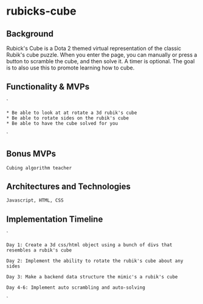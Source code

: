 # rubicks-cube



## Background

Rubick's Cube is a Dota 2 themed virtual representation of the classic Rubik's cube puzzle. When you enter the page, you can manually or press a button to scramble the cube, and then solve it. A timer is optional. The goal is to also use this to promote learning how to cube.


## Functionality & MVPs

`
```
* Be able to look at at rotate a 3d rubik's cube
* Be able to rotate sides on the rubik's cube
* Be able to have the cube solved for you
```
`


## Bonus MVPs

`
Cubing algorithm teacher
`

## Architectures and Technologies

`
Javascript, HTML, CSS
`

## Implementation Timeline

`
```
Day 1: Create a 3d css/html object using a bunch of divs that resembles a rubik's cube

Day 2: Implement the ability to rotate the rubik's cube about any sides

Day 3: Make a backend data structure the mimic's a rubik's cube

Day 4-6: Implement auto scrambling and auto-solving
```
`
